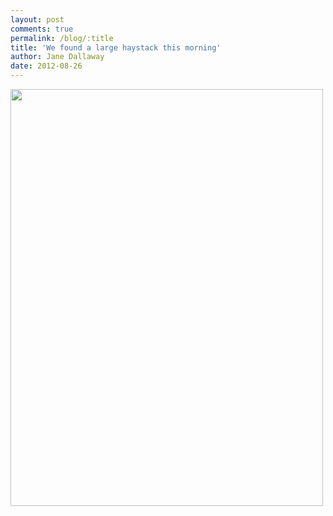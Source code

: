 ```yaml
---
layout: post
comments: true
permalink: /blog/:title
title: 'We found a large haystack this morning'
author: Jane Dallaway
date: 2012-08-26
---
```


<div>
<a href="http://static.skitters.dallaway.com/Xphoto.JPG">
<img width="500" src="http://static.skitters.dallaway.com/Xphoto.JPG.500.JPG" height="667">
</a>
</div>


    
